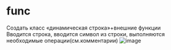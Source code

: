 # func
Создать класс «динамическая строка»+внешние функции  
Вводится строка, вводится символ из строки, выполняются необходимые операции(см.комментарии)
![image](https://user-images.githubusercontent.com/84995536/226758741-c2c38fd5-462b-4b8c-b3df-dea7e93b085f.png)
